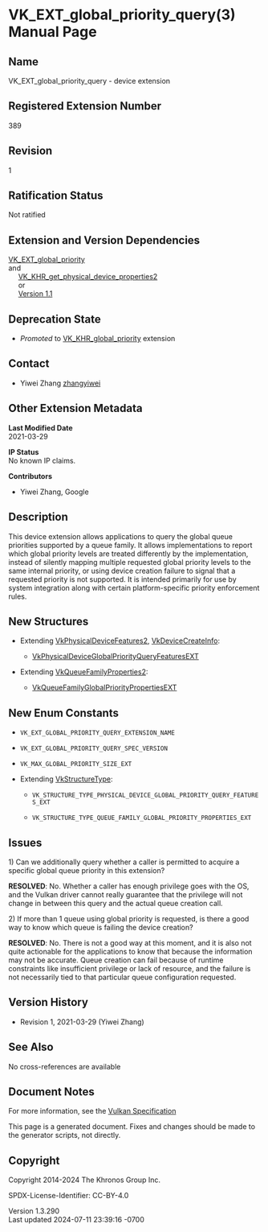 # VK_EXT_global_priority_query(3) Manual Page

## Name

VK_EXT_global_priority_query - device extension



## <a href="#_registered_extension_number" class="anchor"></a>Registered Extension Number

389

## <a href="#_revision" class="anchor"></a>Revision

1

## <a href="#_ratification_status" class="anchor"></a>Ratification Status

Not ratified

## <a href="#_extension_and_version_dependencies" class="anchor"></a>Extension and Version Dependencies

[VK_EXT_global_priority](https://registry.khronos.org/vulkan/specs/1.3-extensions/man/html/VK_EXT_global_priority.html)  
and  
    
[VK_KHR_get_physical_device_properties2](https://registry.khronos.org/vulkan/specs/1.3-extensions/man/html/VK_KHR_get_physical_device_properties2.html)  
     or  
     [Version 1.1](#versions-1.1)  

## <a href="#_deprecation_state" class="anchor"></a>Deprecation State

- *Promoted* to [VK_KHR_global_priority](https://registry.khronos.org/vulkan/specs/1.3-extensions/man/html/VK_KHR_global_priority.html)
  extension

## <a href="#_contact" class="anchor"></a>Contact

- Yiwei Zhang <a
  href="https://github.com/KhronosGroup/Vulkan-Docs/issues/new?body=%5BVK_EXT_global_priority_query%5D%20@zhangyiwei%0A*Here%20describe%20the%20issue%20or%20question%20you%20have%20about%20the%20VK_EXT_global_priority_query%20extension*"
  target="_blank" rel="nofollow noopener"><em></em>zhangyiwei</a>

## <a href="#_other_extension_metadata" class="anchor"></a>Other Extension Metadata

**Last Modified Date**  
2021-03-29

**IP Status**  
No known IP claims.

**Contributors**  
- Yiwei Zhang, Google

## <a href="#_description" class="anchor"></a>Description

This device extension allows applications to query the global queue
priorities supported by a queue family. It allows implementations to
report which global priority levels are treated differently by the
implementation, instead of silently mapping multiple requested global
priority levels to the same internal priority, or using device creation
failure to signal that a requested priority is not supported. It is
intended primarily for use by system integration along with certain
platform-specific priority enforcement rules.

## <a href="#_new_structures" class="anchor"></a>New Structures

- Extending [VkPhysicalDeviceFeatures2](https://registry.khronos.org/vulkan/specs/1.3-extensions/man/html/VkPhysicalDeviceFeatures2.html),
  [VkDeviceCreateInfo](https://registry.khronos.org/vulkan/specs/1.3-extensions/man/html/VkDeviceCreateInfo.html):

  - [VkPhysicalDeviceGlobalPriorityQueryFeaturesEXT](https://registry.khronos.org/vulkan/specs/1.3-extensions/man/html/VkPhysicalDeviceGlobalPriorityQueryFeaturesEXT.html)

- Extending [VkQueueFamilyProperties2](https://registry.khronos.org/vulkan/specs/1.3-extensions/man/html/VkQueueFamilyProperties2.html):

  - [VkQueueFamilyGlobalPriorityPropertiesEXT](https://registry.khronos.org/vulkan/specs/1.3-extensions/man/html/VkQueueFamilyGlobalPriorityPropertiesEXT.html)

## <a href="#_new_enum_constants" class="anchor"></a>New Enum Constants

- `VK_EXT_GLOBAL_PRIORITY_QUERY_EXTENSION_NAME`

- `VK_EXT_GLOBAL_PRIORITY_QUERY_SPEC_VERSION`

- `VK_MAX_GLOBAL_PRIORITY_SIZE_EXT`

- Extending [VkStructureType](https://registry.khronos.org/vulkan/specs/1.3-extensions/man/html/VkStructureType.html):

  - `VK_STRUCTURE_TYPE_PHYSICAL_DEVICE_GLOBAL_PRIORITY_QUERY_FEATURES_EXT`

  - `VK_STRUCTURE_TYPE_QUEUE_FAMILY_GLOBAL_PRIORITY_PROPERTIES_EXT`

## <a href="#_issues" class="anchor"></a>Issues

1\) Can we additionally query whether a caller is permitted to acquire a
specific global queue priority in this extension?

**RESOLVED**: No. Whether a caller has enough privilege goes with the
OS, and the Vulkan driver cannot really guarantee that the privilege
will not change in between this query and the actual queue creation
call.

2\) If more than 1 queue using global priority is requested, is there a
good way to know which queue is failing the device creation?

**RESOLVED**: No. There is not a good way at this moment, and it is also
not quite actionable for the applications to know that because the
information may not be accurate. Queue creation can fail because of
runtime constraints like insufficient privilege or lack of resource, and
the failure is not necessarily tied to that particular queue
configuration requested.

## <a href="#_version_history" class="anchor"></a>Version History

- Revision 1, 2021-03-29 (Yiwei Zhang)

## <a href="#_see_also" class="anchor"></a>See Also

No cross-references are available

## <a href="#_document_notes" class="anchor"></a>Document Notes

For more information, see the <a
href="https://registry.khronos.org/vulkan/specs/1.3-extensions/html/vkspec.html#VK_EXT_global_priority_query"
target="_blank" rel="noopener">Vulkan Specification</a>

This page is a generated document. Fixes and changes should be made to
the generator scripts, not directly.

## <a href="#_copyright" class="anchor"></a>Copyright

Copyright 2014-2024 The Khronos Group Inc.

SPDX-License-Identifier: CC-BY-4.0

Version 1.3.290  
Last updated 2024-07-11 23:39:16 -0700
